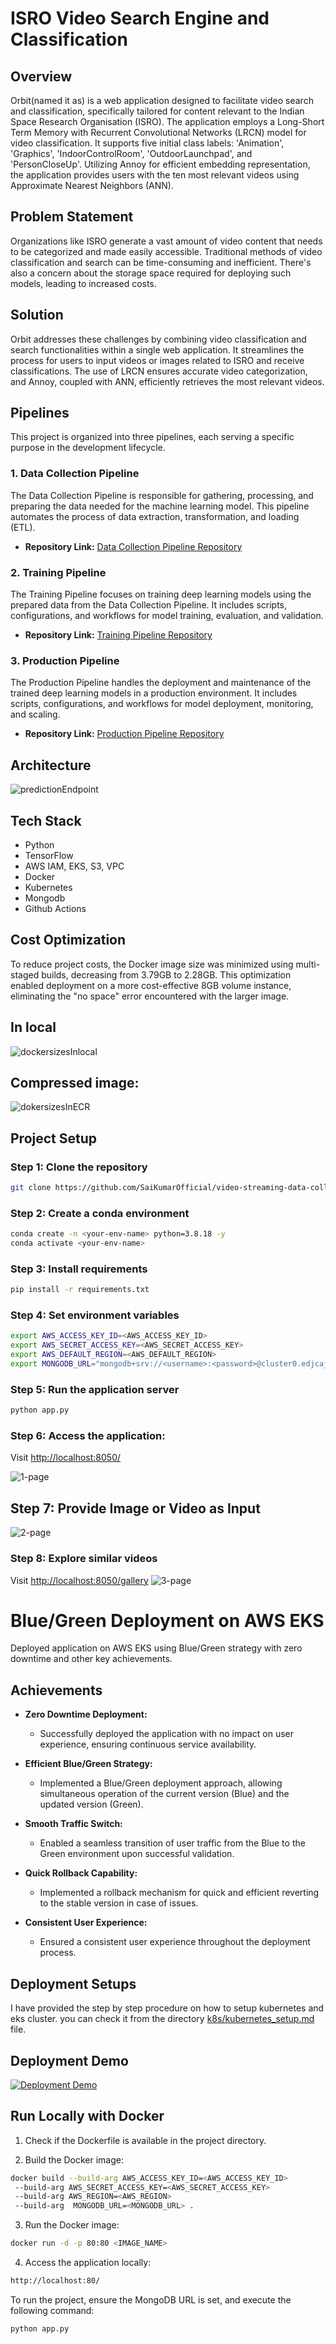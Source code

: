 # ISRO Video Search Engine and Classification

## Overview

Orbit(named it as) is a web application designed to facilitate video search and classification, specifically tailored for content relevant to the Indian Space Research Organisation (ISRO). The application employs a Long-Short Term Memory with Recurrent Convolutional Networks (LRCN) model for video classification. It supports five initial class labels: 'Animation', 'Graphics', 'IndoorControlRoom', 'OutdoorLaunchpad', and 'PersonCloseUp'. Utilizing Annoy for efficient embedding representation, the application provides users with the ten most relevant videos using Approximate Nearest Neighbors (ANN).

## Problem Statement

Organizations like ISRO generate a vast amount of video content that needs to be categorized and made easily accessible. Traditional methods of video classification and search can be time-consuming and inefficient. There's also a concern about the storage space required for deploying such models, leading to increased costs.

## Solution

Orbit addresses these challenges by combining video classification and search functionalities within a single web application. It streamlines the process for users to input videos or images related to ISRO and receive classifications. The use of LRCN ensures accurate video categorization, and Annoy, coupled with ANN, efficiently retrieves the most relevant videos.

## Pipelines

This project is organized into three pipelines, each serving a specific purpose in the development lifecycle.

### 1. Data Collection Pipeline

The Data Collection Pipeline is responsible for gathering, processing, and preparing the data needed for the machine learning model. This pipeline automates the process of data extraction, transformation, and loading (ETL).

- **Repository Link:**
  [Data Collection Pipeline Repository](https://github.com/SaiKumarOfficial/video-search-and-classification-data-collection)

### 2. Training Pipeline

The Training Pipeline focuses on training deep learning models using the prepared data from the Data Collection Pipeline. It includes scripts, configurations, and workflows for model training, evaluation, and validation.

- **Repository Link:**
  [Training Pipeline Repository](https://github.com/SaiKumarOfficial/video-search-and-classification-training-endpoint)

### 3. Production Pipeline

The Production Pipeline handles the deployment and maintenance of the trained deep learning models in a production environment. It includes scripts, configurations, and workflows for model deployment, monitoring, and scaling.

- **Repository Link:**
  [Production Pipeline Repository](https://github.com/SaiKumarOfficial/video-search-and-prediction-endpoint)

## Architecture
![predictionEndpoint](https://github.com/SaiKumarOfficial/video-search-and-prediction-endpoint/assets/95096218/1de8e202-b8a2-4bfa-9ba3-ae0e07efd5e3)

## Tech Stack

- Python
- TensorFlow
- AWS IAM, EKS, S3, VPC
- Docker
- Kubernetes
- Mongodb
- Github Actions


## Cost Optimization

To reduce project costs, the Docker image size was minimized using multi-staged builds, decreasing from 3.79GB to 2.28GB. This optimization enabled deployment on a more cost-effective 8GB volume instance, eliminating the "no space" error encountered with the larger image.
## In local
![dockersizesInlocal](https://github.com/SaiKumarOfficial/video-streaming-data-collection/assets/95096218/a919ce03-ea13-4927-991d-afa64cb1e419)

## Compressed image:
![dokersizesInECR](https://github.com/SaiKumarOfficial/video-streaming-data-collection/assets/95096218/45d0b233-5400-43b7-ac8f-151fb4e266b8)


## Project Setup

### Step 1: Clone the repository

```bash
git clone https://github.com/SaiKumarOfficial/video-streaming-data-collection.git
```

### Step 2: Create a conda environment

```bash
conda create -n <your-env-name> python=3.8.18 -y
conda activate <your-env-name>
```

### Step 3: Install requirements

```bash
pip install -r requirements.txt
```

### Step 4: Set environment variables

```bash
export AWS_ACCESS_KEY_ID=<AWS_ACCESS_KEY_ID>
export AWS_SECRET_ACCESS_KEY=<AWS_SECRET_ACCESS_KEY>
export AWS_DEFAULT_REGION=<AWS_DEFAULT_REGION>
export MONGODB_URL="mongodb+srv://<username>:<password>@cluster0.edjcajk.mongodb.net/?retryWrites=true&w=majority"
```

### Step 5: Run the application server

```bash
python app.py
```

### Step 6:  Access the application:

Visit [http://localhost:8050/](http://localhost:8050/)

![1-page](https://github.com/SaiKumarOfficial/video-streaming-data-collection/assets/95096218/c1140fdd-c897-4c57-bec7-9f2aee87414a)

## Step 7: Provide Image or Video as Input
![2-page](https://github.com/SaiKumarOfficial/video-streaming-data-collection/assets/95096218/bb41ef9f-826e-494c-9431-d0fbaa3e02e0)

### Step 8: Explore similar videos

Visit [http://localhost:8050/gallery](http://localhost:8050/gallery)
![3-page](https://github.com/SaiKumarOfficial/video-streaming-data-collection/assets/95096218/d138be30-480f-49f0-a064-824ca4f83964)

# Blue/Green Deployment on AWS EKS

Deployed application on AWS EKS using Blue/Green strategy with zero downtime and other key achievements.

## Achievements

- **Zero Downtime Deployment:**
  - Successfully deployed the application with no impact on user experience, ensuring continuous service availability.

- **Efficient Blue/Green Strategy:**
  - Implemented a Blue/Green deployment approach, allowing simultaneous operation of the current version (Blue) and the updated version (Green).

- **Smooth Traffic Switch:**
  - Enabled a seamless transition of user traffic from the Blue to the Green environment upon successful validation.

- **Quick Rollback Capability:**
  - Implemented a rollback mechanism for quick and efficient reverting to the stable version in case of issues.

- **Consistent User Experience:**
  - Ensured a consistent user experience throughout the deployment process.


## Deployment Setups

I have provided the step by step procedure on how to setup kubernetes and eks cluster. you can check it from the  directory [k8s/kubernetes_setup.md](https://github.com/SaiKumarOfficial/video-search-and-prediction-endpoint/tree/main/k8s) file.

## Deployment Demo
[![Deployment Demo](https://img.youtube.com/vi/ui-0Svj7i1Q/0.jpg)](https://www.youtube.com/watch?v=ui-0Svj7i1Q)



## Run Locally with Docker

1. Check if the Dockerfile is available in the project directory.

2. Build the Docker image:

```bash
docker build --build-arg AWS_ACCESS_KEY_ID=<AWS_ACCESS_KEY_ID>
 --build-arg AWS_SECRET_ACCESS_KEY=<AWS_SECRET_ACCESS_KEY> 
 --build-arg AWS_REGION=<AWS_REGION> 
 --build-arg  MONGODB_URL=<MONGODB_URL> .
```

3. Run the Docker image:

```bash
docker run -d -p 80:80 <IMAGE_NAME>
```

4. Access the application locally:

```bash
http://localhost:80/
```

To run the project, ensure the MongoDB URL is set, and execute the following command:

```bash
python app.py
```

